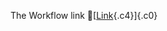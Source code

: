 The Workflow link
👏[[Link](https://www.google.com/url?q=http://www.google.com&sa=D&source=editors&ust=1755697440471827&usg=AOvVaw3qcRtFTgUGIftgY8EFkNPP){.c4}]{.c0}
